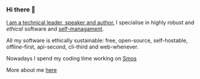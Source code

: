 ### Hi there 👋

[I am a technical leader, speaker and author.](https://cs-syd.eu/cv)
I specialise in highly robust and _ethical_ software and [self-managament](https://cs-syd.eu/self-management).

All my software is ethically sustainable: free, open-source, self-hostable, offline-first, api-second, cli-third and web-whenever.

Nowadays I spend my coding time working on [Smos](https://smos.cs-syd.eu)

More about me [here](https://cs-syd.eu)
